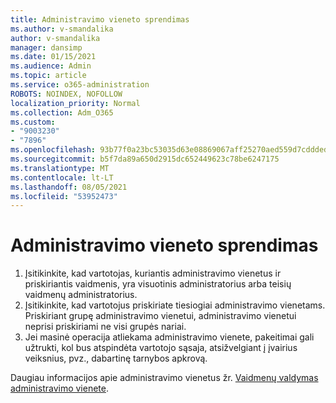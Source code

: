```yaml
---
title: Administravimo vieneto sprendimas
ms.author: v-smandalika
author: v-smandalika
manager: dansimp
ms.date: 01/15/2021
ms.audience: Admin
ms.topic: article
ms.service: o365-administration
ROBOTS: NOINDEX, NOFOLLOW
localization_priority: Normal
ms.collection: Adm_O365
ms.custom:
- "9003230"
- "7896"
ms.openlocfilehash: 93b77f0a23bc53035d63e08869067aff25270aed559d7cddded04aaa92285302
ms.sourcegitcommit: b5f7da89a650d2915dc652449623c78be6247175
ms.translationtype: MT
ms.contentlocale: lt-LT
ms.lasthandoff: 08/05/2021
ms.locfileid: "53952473"
---
```

# <a name="administrative-unit-solution"></a>Administravimo vieneto sprendimas

1. Įsitikinkite, kad vartotojas, kuriantis administravimo vienetus ir priskiriantis vaidmenis, yra visuotinis administratorius arba teisių vaidmenų administratorius.
2. Įsitikinkite, kad vartotojus priskiriate tiesiogiai administravimo vienetams. Priskiriant grupę administravimo vienetui, administravimo vienetui neprisi priskiriami ne visi grupės nariai.
3. Jei masinė operacija atliekama administravimo vienete, pakeitimai gali užtrukti, kol bus atspindėta vartotojo sąsaja, atsižvelgiant į įvairius veiksnius, pvz., dabartinę tarnybos apkrovą.

Daugiau informacijos apie administravimo vienetus žr. [Vaidmenų valdymas administravimo vienete](https://docs.microsoft.com/azure/active-directory/roles/administrative-units).
